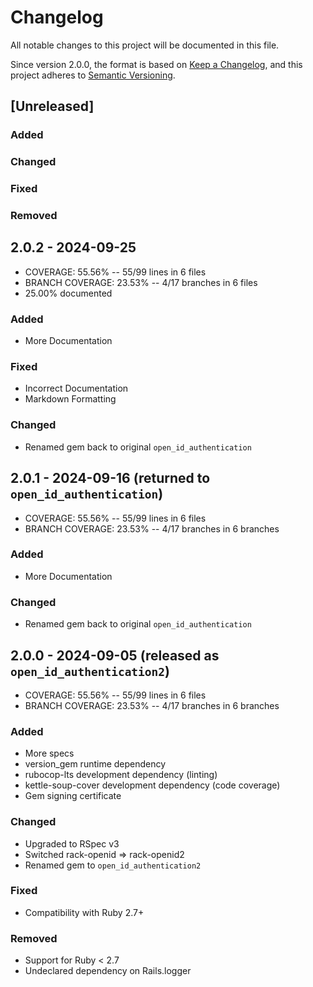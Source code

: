 # Changelog
All notable changes to this project will be documented in this file.

Since version 2.0.0, the format is based on [Keep a Changelog](https://keepachangelog.com/en/1.0.0/),
and this project adheres to [Semantic Versioning](https://semver.org/spec/v2.0.0.html).

## [Unreleased]
### Added
### Changed
### Fixed
### Removed

## 2.0.2 - 2024-09-25
- COVERAGE:  55.56% -- 55/99 lines in 6 files
- BRANCH COVERAGE:  23.53% -- 4/17 branches in 6 files
- 25.00% documented
### Added
- More Documentation
### Fixed
- Incorrect Documentation
- Markdown Formatting
### Changed
- Renamed gem back to original `open_id_authentication`

## 2.0.1 - 2024-09-16 (returned to `open_id_authentication`)
- COVERAGE:  55.56% -- 55/99 lines in 6 files
- BRANCH COVERAGE:  23.53% -- 4/17 branches in 6 branches
### Added
- More Documentation
### Changed
- Renamed gem back to original `open_id_authentication`

## 2.0.0 - 2024-09-05 (released as `open_id_authentication2`)
- COVERAGE:  55.56% -- 55/99 lines in 6 files
- BRANCH COVERAGE:  23.53% -- 4/17 branches in 6 branches
### Added
- More specs
- version_gem runtime dependency
- rubocop-lts development dependency (linting)
- kettle-soup-cover development dependency (code coverage)
- Gem signing certificate
### Changed
- Upgraded to RSpec v3
- Switched rack-openid => rack-openid2
- Renamed gem to `open_id_authentication2`
### Fixed
- Compatibility with Ruby 2.7+
### Removed
- Support for Ruby < 2.7
- Undeclared dependency on Rails.logger
